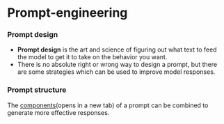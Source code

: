 # Prompt-engineering

### Prompt design
- **Prompt design** is the art and science of figuring out what text to feed the model to get it to take on the behavior you want.
- There is no absolute right or wrong way to design a prompt, but there are some strategies which can be used to improve model responses.

### Prompt structure

The [components](https://cloud.google.com/vertex-ai/generative-ai/docs/learn/prompts/prompt-design-strategies#components-of-a-prompt)(opens in a new tab) of a prompt can be combined to generate more effective responses.
